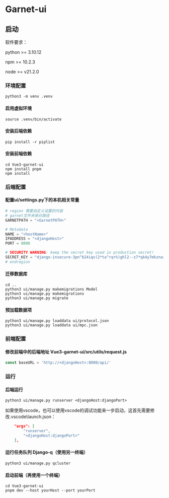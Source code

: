 # Garnet-ui

## 启动

软件要求：

python >= 3.10.12

npm >= 10.2.3

node >= v21.2.0

### 环境配置

```shell
python3 -m venv .venv
```

#### 启用虚拟环境

```shell
source .venv/bin/activate
```

#### 安装后端依赖

```shell
pip install -r piplist
```

#### 安装前端依赖

```shell
cd Vue3-garnet-ui
npm install pnpm
npm install
```

### 后端配置

#### 配置ui/settings.py下的本机相关常量

```python
# region 需要自定义设置的内容
# garnet文件夹绝对路径
GARNETPATH = "<GarnetPATH>"

# Metadata
NAME = "<hostName>"
IPADDRESS = "<djangoHost>"
PORT = 8000

# SECURITY WARNING: keep the secret key used in production secret!
SECRET_KEY = "django-insecure-3pn^b24iqv(2*ta^rq+%)ghl2--z7*qk4y7mkznai16_jx&@c8"
# endregion
```

#### 迁移数据库

```shell
cd ..
python3 ui/manage.py makemigrations Model
python3 ui/manage.py makemigrations
python3 ui/manage.py migrate
```

#### 预加载数据项

```shell
python3 ui/manage.py loaddata ui/protocol.json
python3 ui/manage.py loaddata ui/mpc.json
```

### 前端配置

#### 修改前端中的后端地址 Vue3-garnet-ui/src/utils/request.js

```javascript
const baseURL = 'http://<djangoHost>:8000/api/'
```

### 运行

#### 后端运行

```shell
python3 ui/manage.py runserver <djangoHost:djangoPort>
```

如果使用vscode，也可以使用vscode的调试功能来一步启动，这首先需要修改.vscode\launch.json：

```json
    "args": [
        "runserver",
        "<djangoHost:djangoPort>"
    ],
```

#### 运行任务队列 Django-q（使用另一终端）

```shell
python3 ui/manage.py qcluster
```

#### 启动前端（再使用一个终端）

```shell
cd Vue3-garnet-ui
pnpm dev --host yourHost --port yourPort
```
